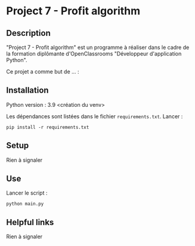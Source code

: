 # Project 7 - Profit algorithm

## Description

"Project 7 - Profit algorithm" est un programme à réaliser dans le cadre de la formation diplômante d'OpenClassrooms "Développeur d'application Python".

Ce projet a comme but de ... : 



## Installation

Python version : 3.9
<création du venv>

Les dépendances sont listées dans le fichier `requirements.txt`.
Lancer :

```
pip install -r requirements.txt
```

## Setup

Rien à signaler

## Use
Lancer le script :

```
python main.py
```

## Helpful links

Rien à signaler
